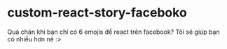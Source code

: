 # custom-react-story-faceboko
Quá chán khi bạn chỉ có 6 emojis để react trên facebook? Tôi sẽ giúp bạn có nhiều hơn nè :>
